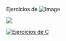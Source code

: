 Ejercicios de 
![Image](https://img.shields.io/badge/C-A8B9CC)

<img src="https://img.shields.io/badge/C-A8B9CC" />

[![Ejercicios de C](https://img.shields.io/badge/C-A8B9CC)](https://github.com/Ecclair/IFCT0609/tree/d74959f940cc10ba2e295cb797a0ab1c7f885966/Ejercicios%20C%20MF0490)

